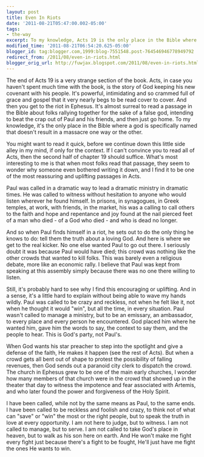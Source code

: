```yaml
---
layout: post
title: Even In Riots
date: '2011-08-21T05:47:00.002-05:00'
tags: 
- the-way
excerpt: To my knowledge, Acts 19 is the only place in the Bible where a god is specifically named that doesn't result in a massacre one way or the other. 
modified_time: '2011-08-21T06:54:20.625-05:00'
blogger_id: tag:blogger.com,1999:blog-7551548.post-764546946778949792
redirect_from: /2011/08/even-in-riots.html
blogger_orig_url: http://fuwjax.blogspot.com/2011/08/even-in-riots.html
---
```


The end of Acts 19 is a very strange section of the book. Acts, in case you haven't spent much time with the book, is the story of God keeping his new covenant with his people. It's powerful, intimidating and so crammed full of grace and gospel that it very nearly begs to be read cover to cover. And then you get to the riot in Ephesus. It's almost surreal to read a passage in the Bible about folks rallying together for the sake of a false god, intending to beat the crap out of Paul and his friends, and then just go home. To my knowledge, it's the only place in the Bible where a god is specifically named that doesn't result in a massacre one way or the other. 

You might want to read it quick, before we continue down this little side alley in my mind, if only for the context. If I can't convince you to read all of Acts, then the second half of chapter 19 should suffice. What's most interesting to me is that when most folks read that passage, they seem to wonder why someone even bothered writing it down, and I find it to be one of the most reassuring and uplifting passages in Acts.

Paul was called in a dramatic way to lead a dramatic ministry in dramatic times. He was called to witness without hesitation to anyone who would listen wherever he found himself. In prisons, in synagogues, in Greek temples, at work, with friends, in the market, his was a calling to call others to the faith and hope and repentance and joy found at the nail pierced feet of a man who died - of a God who died - and who is dead no longer. 

And so when Paul finds himself in a riot, he sets out to do the only thing he knows to do: tell them the truth about a loving God. And here is where we get to the real kicker. No one else wanted Paul to go out there. I seriously doubt it was because Paul would have died; this crowd was nothing like the other crowds that wanted to kill folks. This was barely even a religious debate, more like an economic rally. I believe that Paul was kept from speaking at this assembly simply because there was no one there willing to listen. 

Still, it's probably hard to see why I find this encouraging or uplifting. And in a sense, it's a little hard to explain without being able to wave my hands wildly. Paul was called to be crazy and reckless, not when he felt like it, not when he thought it would "win", but all the time, in every situation. Paul wasn't called to manage a ministry, but to be an emissary, an ambassador, to every place and every person he encountered. God placed him where he wanted him, gave him the words to say, the context to say them, and the people to hear. This is God's party, not Paul's.

When God wants his star preacher to step into the spotlight and give a defense of the faith, He makes it happen (see the rest of Acts). But when a crowd gets all bent out of shape to protest the possibility of falling revenues, then God sends out a paranoid city clerk to dispatch the crowd. The church in Ephesus grew to be one of the main early churches, I wonder how many members of that church were in the crowd that showed up in the theater that day to witness the impotence and fear associated with Artemis, and who later found the power and forgiveness of the Holy Spirit.

I have been called, while not by the same means as Paul, to the same ends. I have been called to be reckless and foolish and crazy, to think not of what can "save" or "win" the most or the right people, but to speak the truth in love at every opportunity. I am not here to judge, but to witness. I am not called to manage, but to serve. I am not called to take God's place in heaven, but to walk as his son here on earth. And He won't make me fight every fight just because there's a fight to be fought, He'll just have me fight the ones He wants to win.